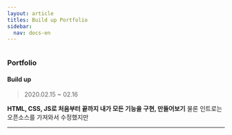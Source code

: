 ```yaml
---
layout: article
titles: Build up Portfolio 
sidebar:
  nav: docs-en
---
```


<img class="image image--xl" src=""/>

### Portfolio 

  

#### Build up

> 2020.02.15 ~ 02.16

**HTML, CSS, JS로 처음부터 끝까지 내가 모든 기능을 구현, 만들어보기**
물론 인트로는 오픈소스를 가져와서 수정했지만

  

  

---